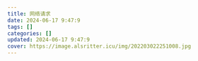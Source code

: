 ```yaml
---
title: 网络请求
date: 2024-06-17 9:47:9
tags: []
categories: []
updated: 2024-06-17 9:47:9
cover: https://image.alsritter.icu/img/202203022251008.jpg
---
```

